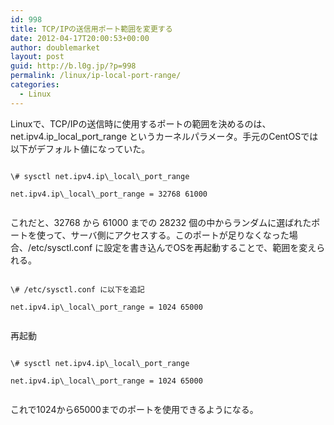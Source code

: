 ```yaml
---
id: 998
title: TCP/IPの送信用ポート範囲を変更する
date: 2012-04-17T20:00:53+00:00
author: doublemarket
layout: post
guid: http://b.l0g.jp/?p=998
permalink: /linux/ip-local-port-range/
categories:
  - Linux
---
```


Linuxで、TCP/IPの送信時に使用するポートの範囲を決めるのは、net.ipv4.ip\_local\_port_range というカーネルパラメータ。手元のCentOSでは以下がデフォルト値になっていた。

```
  
\# sysctl net.ipv4.ip\_local\_port_range
  
net.ipv4.ip\_local\_port_range = 32768 61000
  
```

これだと、32768 から 61000 までの 28232 個の中からランダムに選ばれたポートを使って、サーバ側にアクセスする。このポートが足りなくなった場合、/etc/sysctl.conf に設定を書き込んでOSを再起動することで、範囲を変えられる。

```
  
\# /etc/sysctl.conf に以下を追記
  
net.ipv4.ip\_local\_port_range = 1024 65000
  
```

再起動

```
  
\# sysctl net.ipv4.ip\_local\_port_range
  
net.ipv4.ip\_local\_port_range = 1024 65000
  
```

これで1024から65000までのポートを使用できるようになる。

